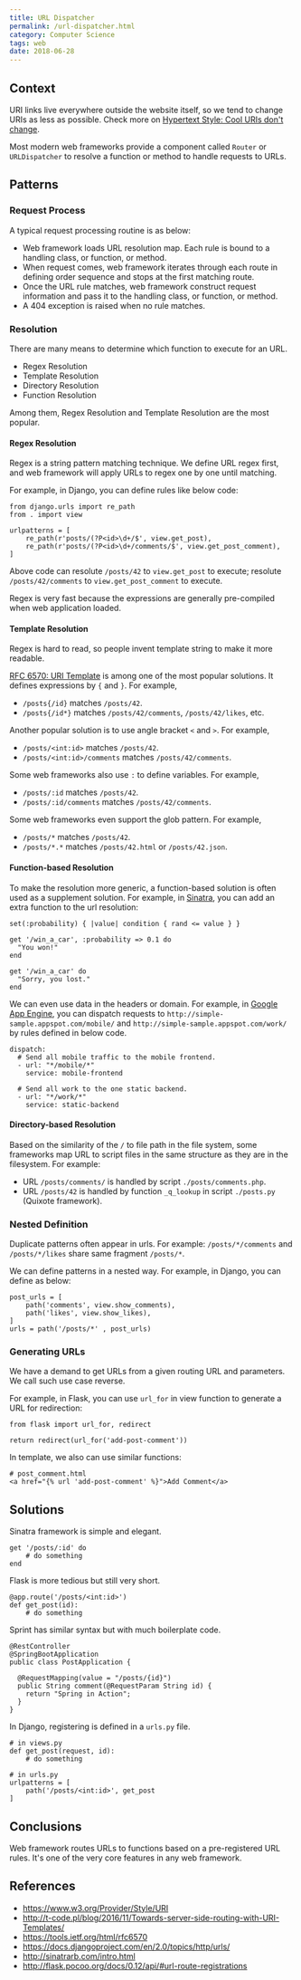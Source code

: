```yaml
---
title: URL Dispatcher
permalink: /url-dispatcher.html
category: Computer Science
tags: web
date: 2018-06-28
---
```


## Context

URI links live everywhere outside the website itself, so we tend to change URIs as less as possible. Check more on [Hypertext Style: Cool URIs don't change](https://www.w3.org/Provider/Style/URI).

Most modern web frameworks provide a component called `Router` or `URLDispatcher` to resolve a function or method to handle requests to URLs.

## Patterns

### Request Process

A typical request processing routine is as below:

* Web framework loads URL resolution map. Each rule is bound to a handling class, or function, or method.
* When request comes, web framework iterates through each route in defining order sequence and stops at the first matching route.
* Once the URL rule matches, web framework construct request information and pass it to the handling class, or function, or method.
* A 404 exception is raised when no rule matches.

### Resolution

There are many means to determine which function to execute for an URL.

* Regex Resolution
* Template Resolution
* Directory Resolution
* Function Resolution

Among them, Regex Resolution and Template Resolution are the most popular.

#### Regex Resolution

Regex is a string pattern matching technique. We define URL regex first, and web framework will apply URLs to regex one by one until matching.

For example, in Django, you can define rules like below code:

```
from django.urls import re_path
from . import view

urlpatterns = [
    re_path(r'posts/(?P<id>\d+/$', view.get_post),
    re_path(r'posts/(?P<id>\d+/comments/$', view.get_post_comment),
]
```

Above code can resolute `/posts/42` to `view.get_post` to execute; resolute `/posts/42/comments` to `view.get_post_comment` to execute.

Regex is very fast because the expressions are generally pre-compiled when web application loaded.

#### Template Resolution

Regex is hard to read, so people invent template string to make it more readable.

[RFC 6570: URI Template](https://tools.ietf.org/html/rfc6570) is among one of the most popular solutions. It defines expressions by `{` and `}`. For example,

* `/posts{/id}` matches `/posts/42`.
* `/posts{/id*}` matches `/posts/42/comments`, `/posts/42/likes`, etc.

Another popular solution is to use angle bracket `<` and `>`. For example,

* `/posts/<int:id>` matches `/posts/42`.
* `/posts/<int:id>/comments` matches `/posts/42/comments`.

Some web frameworks also use `:`  to define variables. For example,

* `/posts/:id` matches `/posts/42`.
* `/posts/:id/comments` matches `/posts/42/comments`.

Some web frameworks even support the glob pattern. For example,

* `/posts/*` matches `/posts/42`.
* `/posts/*.*` matches `/posts/42.html` or `/posts/42.json`.

#### Function-based Resolution

To make the resolution more generic, a function-based solution is often used as a supplement solution. For example, in [Sinatra](http://sinatrarb.com/intro.html), you can add an extra function to the url resolution:

```
set(:probability) { |value| condition { rand <= value } }

get '/win_a_car', :probability => 0.1 do
  "You won!"
end

get '/win_a_car' do
  "Sorry, you lost."
end
```

We can even use data in the headers or domain. For example, in [Google App Engine](https://cloud.google.com/appengine/docs/standard/java/how-requests-are-routed), you can dispatch requests to `http://simple-sample.appspot.com/mobile/` and `http://simple-sample.appspot.com/work/` by rules defined in below code.

```
dispatch:
  # Send all mobile traffic to the mobile frontend.
  - url: "*/mobile/*"
    service: mobile-frontend

  # Send all work to the one static backend.
  - url: "*/work/*"
    service: static-backend
```

#### Directory-based Resolution

Based on the similarity of the `/` to file path in the file system, some frameworks map URL to script files in the same structure as they are in the filesystem. For example:

* URL `/posts/comments/` is handled by script `./posts/comments.php`.
* URL `/posts/42` is handled by function `_q_lookup` in script `./posts.py` (Quixote framework).

### Nested Definition

Duplicate patterns often appear in urls. For example: `/posts/*/comments` and `/posts/*/likes` share same fragment `/posts/*`.

We can define patterns in a nested way. For example, in Django, you can define as below:

```
post_urls = [
    path('comments', view.show_comments),
    path('likes', view.show_likes),
]
urls = path('/posts/*' , post_urls)
```

### Generating URLs

We have a demand to get URLs from a given routing URL and parameters. We call such use case reverse.

For example, in Flask, you can use `url_for` in view function to generate a URL for redirection:

```
from flask import url_for, redirect

return redirect(url_for('add-post-comment'))
```

In template, we also can use similar functions:

```
# post_comment.html
<a href="{% url 'add-post-comment' %}">Add Comment</a>
```
## Solutions

Sinatra framework is simple and elegant.

```
get '/posts/:id' do
    # do something
end
```

Flask is more tedious but still very short.

```
@app.route('/posts/<int:id>')
def get_post(id):
    # do something
```

Sprint has similar syntax but with much boilerplate code.

```
@RestController
@SpringBootApplication
public class PostApplication {

  @RequestMapping(value = "/posts/{id}")
  public String comment(@RequestParam String id) {
    return "Spring in Action";
  }
}
```

In Django, registering is defined in a `urls.py` file.

```
# in views.py
def get_post(request, id):
    # do something

# in urls.py
urlpatterns = [
    path('/posts/<int:id>', get_post
]
```

## Conclusions

Web framework routes URLs to functions based on a pre-registered URL rules. It's one of the very core features in any web framework.

## References

* https://www.w3.org/Provider/Style/URI
* http://t-code.pl/blog/2016/11/Towards-server-side-routing-with-URI-Templates/
* https://tools.ietf.org/html/rfc6570
* https://docs.djangoproject.com/en/2.0/topics/http/urls/
* http://sinatrarb.com/intro.html
* http://flask.pocoo.org/docs/0.12/api/#url-route-registrations
